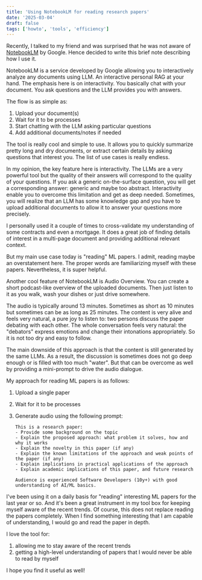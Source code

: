 ```yaml
---
title: 'Using NotebookLM for reading research papers'
date: '2025-03-04'
draft: false
tags: ['howto', 'tools', 'efficiency']
---
```


Recently, I talked to my friend and was surprised that he was not aware of [NotebookLM](https://notebooklm.google.com/) by Google. Hence decided to write this brief note describing how I use it.

NotebookLM is a service developed by Google allowing you to interactively analyze any documents using LLM. An interactive personal RAG at your hand. The emphasis here is on interactivity. You basically chat with your document. You ask questions and the LLM provides you with answers.

The flow is as simple as:

1. Upload your document(s)
2. Wait for it to be processes
3. Start chatting with the LLM asking particular questions
4. Add additional documents/notes if needed

The tool is really cool and simple to use. It allows you to quickly summarize pretty long and dry documents, or extract certain details by asking questions that interest you. The list of use cases is really endless.

In my opinion, the key feature here is interactivity. The LLMs are a very powerful tool but the quality of their answers will correspond to the quality of your questions. If you ask a generic on-the-surface question, you will get a corresponding answer: generic and maybe too abstract. Interactivity enable you to overcome this limitation and get as deep needed. Sometimes, you will realize that an LLM has some knowledge gap and you have to upload additional documents to allow it to answer your questions more precisely.

I personally used it a couple of times to cross-validate my understanding of some contracts and even a mortgage. It does a great job of finding details of interest in a multi-page document and providing additional relevant context.

But my main use case today is "reading" ML papers. I admit, reading maybe an overstatement here. The proper words are familiarizing myself with these papers. Nevertheless, it is super helpful.

Another cool feature of NotebookLM is Audio Overview. You can create a short podcast-like overview of the uploaded documents. Then just listen to it as you walk, wash your dishes or just drive somewhere.

The audio is typically around 13 minutes. Sometimes as short as 10 minutes but sometimes can be as long as 25 minutes. The content is very alive and feels very natural, a pure joy to listen to: two persons discuss the paper debating with each other. The whole conversation feels very natural: the "debators" express emotions and change their intonations appropriately. So it is not too dry and easy to follow.

The main downside of this approach is that the content is still generated by the same LLMs. As a result, the discussion is sometimes does not go deep enough or is filled with too much "water". But that can be overcome as well by providing a mini-prompt to drive the audio dialogue.

My approach for reading ML papers is as follows:

1. Upload a single paper
2. Wait for it to be processes
3. Generate audio using the following prompt:

   ```
   This is a research paper:
   - Provide some background on the topic
   - Explain the proposed approach: what problem it solves, how and why it works
   - Explain the novelty in this paper (if any)
   - Explain the known limitations of the approach and weak points of the paper (if any)
   - Explain implications in practical applications of the approach
   - Explain academic implications of this paper, and future research
   
   Audience is experienced Software Developers (10y+) with good understanding of AI/ML basics.
   ```

I've been using it on a daily basis for "reading" interesting ML papers for the last year or so. And it's been a great instrument in my tool box for keeping myself aware of the recent trends. Of course, this does not replace reading the papers completely. When I find something interesting that I am capable of understanding, I would go and read the paper in depth.

I love the tool for:

1. allowing me to stay aware of the recent trends
2. getting a high-level understanding of papers that I would never be able to read by myself

I hope you find it useful as well!
